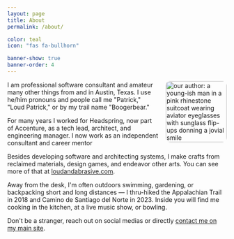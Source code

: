 ```yaml
---
layout: page
title: About
permalink: /about/

color: teal
icon: "fas fa-bullhorn"

banner-show: true
banner-order: 4
---
```


<img style="float:right; margin-left: 1rem; height: 10em; border-radius: 10px" src="/assets/author.jpg" alt="our author: a young-ish man in a pink rhinestone suitcoat wearing aviator eyeglasses with sunglass flip-ups donning a jovial smile" />

I am professional software consultant and amateur many other things from and in Austin, Texas. I use he/him pronouns and people call me "Patrick," "Loud Patrick," or by my trail name "Boogerbear."

For many years I worked for Headspring, now part of Accenture, as a tech lead, architect, and engineering manager. I now work as an independent consultant and career mentor

Besides developing software and architecting systems, I make crafts from reclaimed materials, design games, and endeavor other arts. You can see more of that at [loudandabrasive.com](https://loudandabrasive.com).

Away from the desk, I'm often outdoors swimming, gardening, or backpacking short and long distances — I thru-hiked the Appalachian Trail in 2018 and Camino de Santiago del Norte in 2023. Inside you will find me cooking in the kitchen, at a live music show, or bowling.

Don't be a stranger, reach out on social medias or directly [contact me on my main site](https://pmcvtm.com/#contact).
